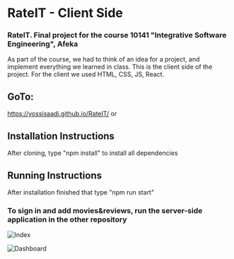 # RateIT - Client Side

### RateIT. Final project for the course 10141 "Integrative Software Engineering", Afeka
As part of the course, we had to think of an idea for a project, and implement everything we learned in class.
This is the client side of the project.
For the client we used HTML, CSS, JS, React.

## GoTo:
https://yossisaadi.github.io/RateIT/
or

## Installation Instructions
After cloning, type "npm install" to install all dependencies
## Running Instructions
After installation finished that type "npm run start"

### To sign in and add movies&reviews, run the server-side application in the other repository

![Index](https://i.imgur.com/WWtVqGd.gif)

![Dashboard](https://i.imgur.com/QCQ1yAL.gif)
